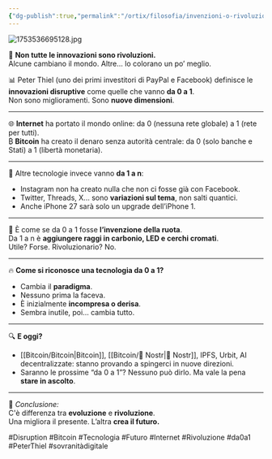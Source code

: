 ```yaml
---
{"dg-publish":true,"permalink":"/ortix/filosofia/invenzioni-o-rivoluzioni/","title":"🚀 Da 0 a 1: quando la tecnologia cambia il mondo","tags":["tecnologia","innovazione","bitcoin","internet","riflessioni","disruption"]}
---
```


![1753536695128.jpg](/img/user/1753536695128.jpg)

🧠 **Non tutte le innovazioni sono rivoluzioni.**  
Alcune cambiano il mondo. Altre... lo colorano un po’ meglio.

📊 Peter Thiel (uno dei primi investitori di PayPal e Facebook) definisce le **innovazioni disruptive** come quelle che vanno **da 0 a 1**.  
Non sono miglioramenti. Sono **nuove dimensioni**.

---

🌐 **Internet** ha portato il mondo online: da 0 (nessuna rete globale) a 1 (rete per tutti).  
₿ **Bitcoin** ha creato il denaro senza autorità centrale: da 0 (solo banche e Stati) a 1 (libertà monetaria).

---

📱 Altre tecnologie invece vanno **da 1 a n**:  
- Instagram non ha creato nulla che non ci fosse già con Facebook.  
- Twitter, Threads, X... sono **variazioni sul tema**, non salti quantici.  
- Anche iPhone 27 sarà solo un upgrade dell’iPhone 1.

---

🧬 È come se da 0 a 1 fosse **l’invenzione della ruota**.  
Da 1 a n è **aggiungere raggi in carbonio, LED e cerchi cromati**.  
Utile? Forse. Rivoluzionario? No.

---

🔥 **Come si riconosce una tecnologia da 0 a 1?**
- Cambia il **paradigma**.  
- Nessuno prima la faceva.  
- È inizialmente **incompresa o derisa**.  
- Sembra inutile, poi... cambia tutto.

---

🔍 **E oggi?**
- [[Bitcoin/Bitcoin\|Bitcoin]], [[Bitcoin/📡 Nostr\|📡 Nostr]], IPFS, Urbit, AI decentralizzate: stanno provando a spingerci in nuove direzioni.  
- Saranno le prossime “da 0 a 1”? Nessuno può dirlo. Ma vale la pena **stare in ascolto**.

---

💬 *Conclusione:*  
C'è differenza tra **evoluzione** e **rivoluzione**.  
Una migliora il presente. L’altra **crea il futuro.**

#Disruption #Bitcoin #Tecnologia #Futuro #Internet #Rivoluzione #da0a1 #PeterThiel #sovranitàdigitale